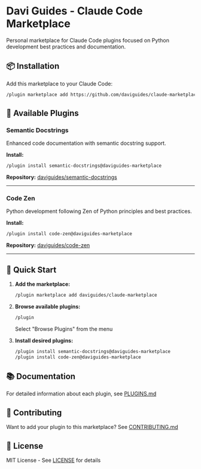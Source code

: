 # Davi Guides - Claude Code Marketplace

Personal marketplace for Claude Code plugins focused on Python development best practices and documentation.

## 📦 Installation

Add this marketplace to your Claude Code:

```bash
/plugin marketplace add https://github.com/daviguides/claude-marketplace.git
```

## 🔌 Available Plugins

### Semantic Docstrings
Enhanced code documentation with semantic docstring support.

**Install:**
```bash
/plugin install semantic-docstrings@daviguides-marketplace
```

**Repository:** [daviguides/semantic-docstrings](https://github.com/daviguides/semantic-docstrings)

---

### Code Zen
Python development following Zen of Python principles and best practices.

**Install:**
```bash
/plugin install code-zen@daviguides-marketplace
```

**Repository:** [daviguides/code-zen](https://github.com/daviguides/code-zen)

---

## 🚀 Quick Start

1. **Add the marketplace:**
   ```bash
   /plugin marketplace add daviguides/claude-marketplace
   ```

2. **Browse available plugins:**
   ```bash
   /plugin
   ```
   Select "Browse Plugins" from the menu

3. **Install desired plugins:**
   ```bash
   /plugin install semantic-docstrings@daviguides-marketplace
   /plugin install code-zen@daviguides-marketplace
   ```

## 📚 Documentation

For detailed information about each plugin, see [PLUGINS.md](./PLUGINS.md)

## 🤝 Contributing

Want to add your plugin to this marketplace? See [CONTRIBUTING.md](./CONTRIBUTING.md)

## 📄 License

MIT License - See [LICENSE](./LICENSE) for details
